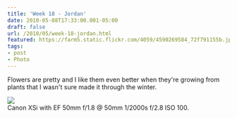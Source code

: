 ```yaml
---
title: 'Week 18 - Jordan'
date: 2010-05-08T17:33:00.001-05:00
draft: false
url: /2010/05/week-18-jordan.html
featured: https://farm5.static.flickr.com/4059/4590269584_72f791155b.jpg
tags: 
- post
- Photo
---
```


Flowers are pretty and I like them even better when they're growing from plants that I wasn't sure made it through the winter.

[![](https://farm5.static.flickr.com/4059/4590269584_72f791155b.jpg)](https://www.flickr.com/photos/jhofker/4590269584)  
Canon XSi with EF 50mm f/1.8 @ 50mm 1/2000s f/2.8 ISO 100.